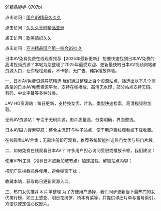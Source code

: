 91精品婷婷-0707bl


点击访问：<a href="https://gda-c7m.pages.dev/">国产99精品久久久</a>

点击访问：<a href="https://tfda.pages.dev/">久久久无码精品亚洲</a>

点击访问：<a href="https://rtj-3zo.pages.dev/">欧美熟妇久久</a>

点击访问：<a href="https://gsd-agv.pages.dev/">亚洲精品国产第一综合99久久</a>


日本AV免费免费在线观看推荐【2025年最新更新】
想要快速找到日本AV免费的高清视频资源？本站为您整理了2025年最受欢迎、更新最快的日本AV视频网站和资源入口，让你轻松观看，不卡顿、无广告、纯净播放体验。

一、日本AV免费资源导航精选
我们通过整理上百个资源站点，筛选出以下几个高质量的日本AV免费资源平台，支持在线播放、高清无水印，部分站点支持无码、有码、中文字幕等多种分类。

JAV HD资源站：每日更新，支持按女优、片名、类型快速检索，高清视频秒加载。

无码AV资源站：专注于无码片源，影片质量高，分类明确，界面整洁。

日本AV磁力搜索导航：整合主流BT与种子站点，便于用户离线观看或下载收藏。

在线观看JAV合集：无需注册即可观看，推荐系统智能推送热门女优与热门片段。

二、如何免费在线观看日本AV？
许多用户担心访问受限或播放卡顿，我们建议：

使用VPN工具（推荐日本或新加坡节点）加速加载、解锁站点内容；

搭配广告拦截插件使用，避免弹窗干扰；

收藏本站，获取每日更新资源入口。

三、热门女优推荐 & 片单整理
为了方便用户选择，我们同步更新当下最热门的女优排行榜，如三上悠亚、明日花绮罗、桥本有菜等，并提供详细片单与番号索引，方便快速定位心仪影片。



<span style="display:none;">[Canonical link](  https://github.com/mn070725/12347 ）</span>
